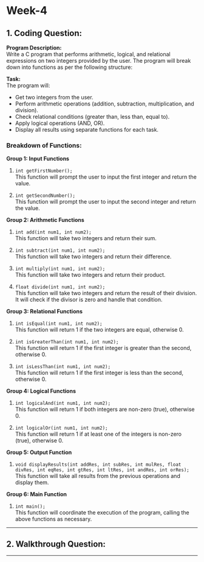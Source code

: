 # Week-4 

## 1. Coding Question:

**Program Description:**  
Write a C program that performs arithmetic, logical, and relational expressions on two integers provided by the user. The program will break down into functions as per the following structure:

**Task:**  
The program will:
- Get two integers from the user.
- Perform arithmetic operations (addition, subtraction, multiplication, and division).
- Check relational conditions (greater than, less than, equal to).
- Apply logical operations (AND, OR).
- Display all results using separate functions for each task.

### Breakdown of Functions:

**Group 1: Input Functions**  
1. `int getFirstNumber();`  
   This function will prompt the user to input the first integer and return the value.

2. `int getSecondNumber();`  
   This function will prompt the user to input the second integer and return the value.

**Group 2: Arithmetic Functions**  
1. `int add(int num1, int num2);`  
   This function will take two integers and return their sum.

2. `int subtract(int num1, int num2);`  
   This function will take two integers and return their difference.

3. `int multiply(int num1, int num2);`  
   This function will take two integers and return their product.

4. `float divide(int num1, int num2);`  
   This function will take two integers and return the result of their division. It will check if the divisor is zero and handle that condition.

**Group 3: Relational Functions**  
1. `int isEqual(int num1, int num2);`  
   This function will return 1 if the two integers are equal, otherwise 0.

2. `int isGreaterThan(int num1, int num2);`  
   This function will return 1 if the first integer is greater than the second, otherwise 0.

3. `int isLessThan(int num1, int num2);`  
   This function will return 1 if the first integer is less than the second, otherwise 0.

**Group 4: Logical Functions**  
1. `int logicalAnd(int num1, int num2);`  
   This function will return 1 if both integers are non-zero (true), otherwise 0.

2. `int logicalOr(int num1, int num2);`  
   This function will return 1 if at least one of the integers is non-zero (true), otherwise 0.

**Group 5: Output Function**  
1. `void displayResults(int addRes, int subRes, int mulRes, float divRes, int eqRes, int gtRes, int ltRes, int andRes, int orRes);`  
   This function will take all results from the previous operations and display them.

**Group 6: Main Function**  
1. `int main();`  
   This function will coordinate the execution of the program, calling the above functions as necessary.

<hr>

## 2. Walkthrough Question:



<hr>
